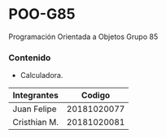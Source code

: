 
# POO-G85

Programación Orientada a Objetos Grupo 85

### Contenido

- Calculadora.


 
Integrantes  | Codigo
------------- | -------------
Juan Felipe  | 20181020077
Cristhian M.  | 20181020081